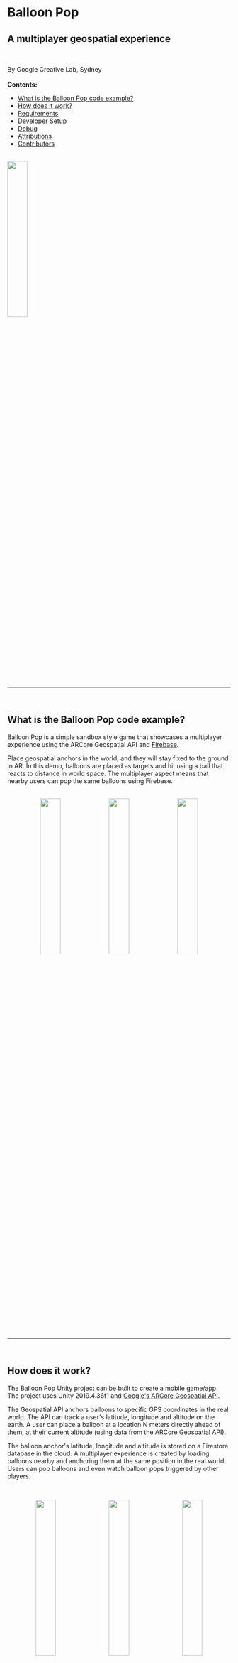 # Balloon Pop
## A multiplayer geospatial experience
<br />


By Google Creative Lab, Sydney <br />
<br />
<b>Contents:</b>

- [What is the Balloon Pop code example?](#intro)
- [How does it work?](#how)
- [Requirements](#requirements)
- [Developer Setup](#setup)
- [Debug](#debug-notes)
- [Attributions](#attributions)
- [Contributors](#contributors)

<br />

<img src="ReadMeResources/balloonpop-gif-1-sm.gif" width="30%"/>

<br />

------------
<br />
<a name="intro"></a>

## What is the Balloon Pop code example?

Balloon Pop is a simple sandbox style game that showcases a multiplayer experience using the ARCore Geospatial API and [Firebase](https://firebase.google.com).

Place geospatial anchors in the world, and they will stay fixed to the ground in AR. In this demo, balloons are placed as targets and hit using a ball that reacts to distance in world space. The multiplayer aspect means that nearby users can pop the same balloons using Firebase.
<br />
<br />
<p float="left" align="middle">
    <img src="ReadMeResources/balloonpop-1.png" width="30%"/>
    <img src="ReadMeResources/balloonpop-3.png" width="30%"/>
    <img src="ReadMeResources/balloonpop-4.png" width="30%"/>
</p>
<br />

------------
<br />

<a name="how"></a>

## How does it work?

The Balloon Pop Unity project can be built to create a mobile game/app.<br />The project uses Unity 2019.4.36f1 and [Google's ARCore Geospatial API](https://developers.google.com/ar/develop/geospatial/).

The Geospatial API anchors balloons to specific GPS coordinates in the real world. The API can track a user's latitude, longitude and altitude on the earth. A user can place a balloon at a location N meters directly ahead of them, at their current altitude (using data from the ARCore Geospatial API). 

The balloon anchor's latitude, longitude and altitude is stored on a Firestore database in the cloud. A multiplayer experience is created by loading balloons nearby and anchoring them at the same position in the real world. Users can pop balloons and even watch balloon pops triggered by other players.

<br />

<p float="left" align="middle">
    <img src="ReadMeResources/balloonpop-gif-2-sm.gif" width="30%" hspace="1%"/>
    <img src="ReadMeResources/balloonpop-gif-3-sm.gif" width="30%" hspace="1%"/>
    <img src="ReadMeResources/balloonpop-gif-4-sm.gif" width="30%" hspace="1%"/>
</p>

<br />

------------
<br />

<a name="requirements"></a>

## Requirements

Your app will require the following:
- Internet and GPS access.
- The experience works best outdoors.
- A compatible device: Android: Google Pixel 2 or later device for optimum performance.

<br />

------------
<br />

<a name="setup"></a>

## Developer Setup

The app has not been released to the public on a mobile app store, but the code can be downloaded and built in Unity. So far the experience has only been tested on fairly recent Android phones, such as a Pixel or Samsung Galaxy 7 or higher.

- [Unity App](#setup-unity)
- [ARCore Geospatial API Key](#setup-geo-ar)
- [Firestore Balloon Database (optional)](#setup-firestore)

<br />

<a name="setup-unity"></a>
### Unity App

1. Download Unity version [2019.4.36f1](https://unity3d.com/unity/qa/lts-releases?version=2019.4) for compatibility. We recommend using Unity Hub.

2. Clone this repo to your machine (optionally fork this repository if you plan on expanding on it).

3. Open the project in Unity 2019.4.36f1, and open the 'BalloonPopAR' scene (if it doesn't open automatically).

4. Follow the steps below in the ['ARCore Geospatial API Key'](#setup-geo-ar) section

5. Follow the steps below in the ['Firestore Balloon Database'](#setup-firestore) section

6. Deploy to an [ARCore compatible device](https://developers.google.com/ar/discover/supported-devices).

<br />

<a name="setup-geo-ar"></a>

### ARCore Geospatial API Key

You will need an API Key with ARCore Geospatial API enabled for your app to use GeoAR features.

Follow the steps [here to in order to obtain an API key.](https://developers.google.com/ar/develop/geospatial/unity-arf/developer-guide)

Add the API Key to your Unity Project:
1. Open the Unity Project Settings

2. Under 'XR Plug-in Management', click on 'ARCore Extensions'

3. Past the Android API Key into the 'Android API Key' textfield

4. 'Geospatial' should be turned on

<br />

<a name="setup-firestore"></a>

### Firestore Balloon Database

The project uses the Firestore database in Firebase to save balloon coordinates, send balloon pops and listen for changes in balloons near the user. This allows the game to keep a shared global state of balloon locations, creating a multiplayer experience of balloon placing and popping.

#### Install Firebase

Import the following plugins - using `Assets > Import Package > Custom Package` menu item - from the [Firebase Unity SDK](https://firebase.google.com/docs/unity/setup):

##### IMPORTANT
After importing the Firebase packages you may run into a compatibility issues with the ExternalDependencyManager (EDM) that ships with both Firebase and and ARCore Extensions. We recommend using whichever version is newer. 

If ARCore Extensions has a newer EDM you may uncheck the 'ExternalDependencyManager" when  importing these packages:

* FirebaseAuth.unitypackage
* FirebaseFirestore.unitypackage

If Firebase is using a newer EDM we suggest installing the lite version of ARCore Extensions per the instructions [here](https://developers.google.com/ar/develop/unity-arf/getting-started-extensions#without-edm4u). 

#### Create a Firebase API Key

1. Create a [Firebase account if you don't already have one](https://firebase.google.com/docs/firestore/quickstart#create)

2. Add a new project in the [Firebase Console](https://console.firebase.google.com/).

3. In the 'Build' -> 'Firestore Database' section of your project click ['Create a database'.](https://console.firebase.google.com/project/webgl-exploration/firestore)

4. Select production mode and choose a relevant region for your Cloud Firestore data to be stored.

5. Create a new collection in your database and name it 'balloons'.

6. Go to your 'Project settings' -> 'General' -> 'Your apps' and click the 'Add app' button. Click the button with the Unity icon on it.

7. Choose a unique package name (for Android), then download the 'google-services.json' config file for the Android build.

8. Now place the 'google-services.json' config file in the 'StreamingAssets' folder within the Unity project. (Assets -> StreamingAssets -> 'google-services.json').

<br />

------------
<br />

<a name="debug-notes"></a>

## Debug
<br />

Within the 'BalloonPopAR' Unity scene, there is a GameObject called "DEBUG SETTINGS". You can use this to toggle some debug info about the Geospatial API by toggling 'Display Earth Debug'. You can also toggle a information panel to be shown on every balloon which displays some useful information about each balloon.

<br />
<p float="left" align="middle">
    <img src="ReadMeResources/balloonpop-debug-sm.gif" width="26%" hspace="1%"/>
    <img src="ReadMeResources/debug-toggles.jpg" width="68%" hspace="1%"/>
</p>

<br />

------------
<br />

<a name="attributions"></a>

## Attributions
<br />

### Balloon Pop Cloud Asset

[Cloud 3D model 'Cloudsculpt2' on Sketchfab](https://sketchfab.com/3d-models/cloudsculpt2-2c6409c6f3db4c4a8fea3c6f1ef3d334)<br />
The 3D model was slightly modified.<br />
Author: [curiositysphere](https://sketchfab.com/curiositysphere)<br />
License: [CC BY 4.0](https://creativecommons.org/licenses/by/4.0/)<br />
(Creative Commons)

<br />

------------

<a name="contributors"></a>

## Contributors

 - [Jude Osborn](https://github.com/JudeOsborn)
 - [Marcio Puga](https://github.com/MarcioPuga)
 - [Nick Cellini](https://ncellini.com) | [Github](https://github.com/cellininicholas) | [Twitter](https://twitter.com/nfcellini)

## License & Notes
[Apache 2.0 license.](https://www.apache.org/licenses/LICENSE-2.0)

This is not an official Google product, but an AR Experiment developed at the Google Creative Lab. We’ll do our best to support and maintain this experiment but your mileage may vary.

We encourage open sourcing projects as a way of learning from each other. Please respect our and other creators’ rights, including copyright and trademark rights when present, when sharing these works and creating derivative work.

You must disclose the use of ARCore’s Cloud Anchors or Geospatial APIs prominently in your application by including the following text, as well as a link to learn more on a notice screen: https://developers.google.com/ar/cloud-anchors-privacy.

To power this session, Google will process visual data from your camera. [Learn more](https://developers.google.com/ar/cloud-anchors-privacy).

You can do this by implementing the recommended user notice flow available in our [Cloud Anchor sample apps](https://developers.google.com/ar/develop/downloads) and Geospatial API sample apps.

<br />
